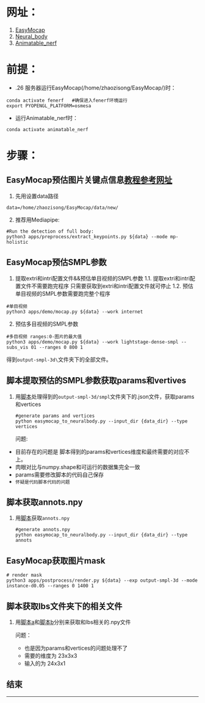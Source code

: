 # 网址：
1. [EasyMocap](https://chingswy.github.io/easymocap-public-doc/install/install.html)
2. [Neural_body](https://github.com/zju3dv/neuralbody)
3. [Animatable_nerf](https://github.com/zju3dv/animatable_nerf)
# 前提：
- .26 服务器运行EasyMocap(/home/zhaozisong/EasyMocap/)时：
```
conda activate fenerf   #确保进入fenerf环境运行
export PYOPENGL_PLATFORM=osmesa
```
- 运行Animatable_nerf时：
 ```
conda activate animatable_nerf
```
# 步骤：
## EasyMocap预估图片关键点信息[教程参考网址](https://chingswy.github.io/easymocap-public-doc/quickstart/keypoints.html#mediapipe)
1. 先用设置data路径
```
data=/home/zhaozisong/EasyMocap/data/new/
```
2. 推荐用Mediapipe:
```
#Run the detection of full body:
python3 apps/preprocess/extract_keypoints.py ${data} --mode mp-holistic
```
## EasyMocap预估SMPL参数
1. 提取extri和intri配置文件&&预估单目视频的SMPL参数
1.1. 提取extri和intri配置文件不需要跑完程序 只需要获取到extri和intri配置文件就可停止
1.2. 预估单目视频的SMPL参数需要跑完整个程序
```
#单目视频
python3 apps/demo/mocap.py ${data} --work internet
```
2. 预估多目视频的SMPL参数
```
#多目视频 ranges:0-图片的最大值
python3 apps/demo/mocap.py ${data} --work lightstage-dense-smpl --subs_vis 01 --ranges 0 800 1
```
得到`output-smpl-3d\`文件夹下的全部文件。

## 脚本提取预估的SMPL参数获取params和vertives
1. 用[脚本](https://github.com/zju3dv/neuralbody/blob/master/zju_smpl/easymocap_to_neuralbody.py)处理得到的`output-smpl-3d/smpl`文件夹下的.json文件，获取params和vertices
   ```
   #generate params and vertices
   python easymocap_to_neuralbody.py --input_dir {data_dir} --type vertices
   ```

    问题:
- 目前存在的问题是 脚本得到的params和vertices维度和最终需要的对应不上。
- 肉眼对比与numpy.shape和可运行的数据集完全一致
- params需要修改脚本的代码自己保存
- ```怀疑是代码脚本代码的问题```
## 脚本获取annots.npy
1. 用[脚本](https://github.com/zju3dv/neuralbody/blob/master/zju_smpl/easymocap_to_neuralbody.py)获取```annots.npy```
    ```
    #generate annots.npy
    python easymocap_to_neuralbody.py --input_dir {data_dir} --type annots
    ```
## EasyMocap获取图片mask
```
# render mask
python3 apps/postprocess/render.py ${data} --exp output-smpl-3d --mode instance-d0.05 --ranges 0 1400 1
```
## 脚本获取lbs文件夹下的相关文件
1. 用[脚本a](https://github.com/zju3dv/animatable_nerf/blob/master/tools/custom_dataset/prepare_blend_weights.py)和[脚本b](https://github.com/zju3dv/animatable_nerf/blob/master/tools/custom_dataset/prepare_lbs_meta.py)分别来获取和lbs相关的.npy文件

      问题：

      - 也是因为params和vertices的问题处理不了
      - 需要的维度为 23x3x3
      - 输入的为   24x3x1


## 结束
---
